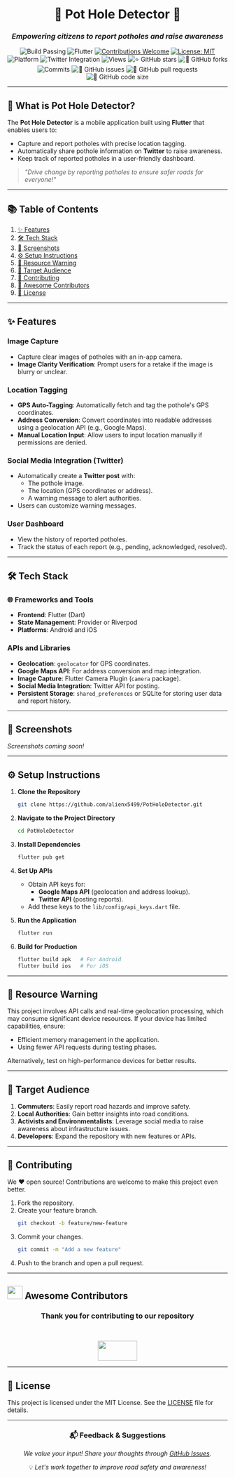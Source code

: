 
<div align="center">

# 🌟 **Pot Hole Detector** 🌟  
### *Empowering citizens to report potholes and raise awareness*

![Build Passing](https://img.shields.io/badge/build-passing-success?style=flat-square)
![Flutter](https://img.shields.io/badge/Flutter-v3.10-blue?style=flat-square)
[![Contributions Welcome](https://img.shields.io/badge/contributions-welcome-brightgreen.svg?style=flat-square)](https://github.com/alienx5499/PotHoleDetector/blob/main/CONTRIBUTING.md)
[![License: MIT](https://custom-icon-badges.herokuapp.com/github/license/alienx5499/Pot-Hole-Detector?logo=law&logoColor=white)](https://github.com/alienx5499/PotHoleDetector/blob/main/LICENSE)
![Platform](https://img.shields.io/badge/platform-iOS%20%7C%20Android-brightgreen?style=flat-square)
![Twitter Integration](https://img.shields.io/badge/social%20media-Twitter-blue?style=flat-square)
![Views](https://hits.dwyl.com/alienx5499/Pot-Hole-Detector.svg)
![⭐ GitHub stars](https://img.shields.io/github/stars/alienx5499/Pot-Hole-Detector?style=social)
![🍴 GitHub forks](https://img.shields.io/github/forks/alienx5499/Pot-Hole-Detector?style=social)
![Commits](https://badgen.net/github/commits/alienx5499/Pot-Hole-Detector)
![🐛 GitHub issues](https://img.shields.io/github/issues/alienx5499/Pot-Hole-Detector)
![📂 GitHub pull requests](https://img.shields.io/github/issues-pr/alienx5499/Pot-Hole-Detector)
![💾 GitHub code size](https://img.shields.io/github/languages/code-size/alienx5499/Pot-Hole-Detector)

</div>

---

## **📱 What is Pot Hole Detector?**

The **Pot Hole Detector** is a mobile application built using **Flutter** that enables users to:
- Capture and report potholes with precise location tagging.
- Automatically share pothole information on **Twitter** to raise awareness.
- Keep track of reported potholes in a user-friendly dashboard.

> *"Drive change by reporting potholes to ensure safer roads for everyone!"*

---

## **📚 Table of Contents**
1. [✨ Features](#-features)
2. [🛠️ Tech Stack](#️-tech-stack)
3. [📸 Screenshots](#-screenshots)
4. [⚙️ Setup Instructions](#️-setup-instructions)
5. [🚨 Resource Warning](#-resource-warning)
6. [🎯 Target Audience](#-target-audience)
7. [🤝 Contributing](#-contributing)
8. [🌟 Awesome Contributors](#-awesome-contributors)
9. [📜 License](#-license)

---

## **✨ Features**  

### **Image Capture**
- Capture clear images of potholes with an in-app camera.
- **Image Clarity Verification**: Prompt users for a retake if the image is blurry or unclear.

### **Location Tagging**
- **GPS Auto-Tagging**: Automatically fetch and tag the pothole's GPS coordinates.
- **Address Conversion**: Convert coordinates into readable addresses using a geolocation API (e.g., Google Maps).
- **Manual Location Input**: Allow users to input location manually if permissions are denied.

### **Social Media Integration (Twitter)**
- Automatically create a **Twitter post** with:
  - The pothole image.
  - The location (GPS coordinates or address).
  - A warning message to alert authorities.
- Users can customize warning messages.

### **User Dashboard**
- View the history of reported potholes.
- Track the status of each report (e.g., pending, acknowledged, resolved).

---

## **🛠️ Tech Stack**

### 🌐 **Frameworks and Tools**
- **Frontend**: Flutter (Dart)
- **State Management**: Provider or Riverpod
- **Platforms**: Android and iOS

### **APIs and Libraries**
- **Geolocation**: `geolocator` for GPS coordinates.
- **Google Maps API**: For address conversion and map integration.
- **Image Capture**: Flutter Camera Plugin (`camera` package).
- **Social Media Integration**: Twitter API for posting.
- **Persistent Storage**: `shared_preferences` or SQLite for storing user data and report history.

---

## **📸 Screenshots**
*Screenshots coming soon!*

---

## **⚙️ Setup Instructions**

1. **Clone the Repository**
   ```bash
   git clone https://github.com/alienx5499/PotHoleDetector.git
   ```
2. **Navigate to the Project Directory**
   ```bash
   cd PotHoleDetector
   ```
3. **Install Dependencies**
   ```bash
   flutter pub get
   ```
4. **Set Up APIs**
   - Obtain API keys for:
     - **Google Maps API** (geolocation and address lookup).
     - **Twitter API** (posting reports).
   - Add these keys to the `lib/config/api_keys.dart` file.

5. **Run the Application**
   ```bash
   flutter run
   ```

6. **Build for Production**
   ```bash
   flutter build apk   # For Android
   flutter build ios   # For iOS
   ```

---

## **🚨 Resource Warning**

This project involves API calls and real-time geolocation processing, which may consume significant device resources. If your device has limited capabilities, ensure:
- Efficient memory management in the application.
- Using fewer API requests during testing phases.

Alternatively, test on high-performance devices for better results.

---

## **🎯 Target Audience**

1. **Commuters**: Easily report road hazards and improve safety.
2. **Local Authorities**: Gain better insights into road conditions.
3. **Activists and Environmentalists**: Leverage social media to raise awareness about infrastructure issues.
4. **Developers**: Expand the repository with new features or APIs.

---

## **🤝 Contributing**

We ❤️ open source! Contributions are welcome to make this project even better.  
1. Fork the repository.  
2. Create your feature branch.  
   ```bash
   git checkout -b feature/new-feature
   ```
3. Commit your changes.  
   ```bash
   git commit -m "Add a new feature"
   ```
4. Push to the branch and open a pull request.

---

## <img src="https://fonts.gstatic.com/s/e/notoemoji/latest/1f31f/512.webp" width="35" height="30"> Awesome Contributors

<div align="center">
	<h3>Thank you for contributing to our repository</h3><br>
	<p align="center">
		<a href="https://github.com/alienx5499/PotHoleDetector/contributors">
			<img src="https://contrib.rocks/image?repo=alienx5499/Pot-Hole-Detector" width="90" height="45" />
		</a>
	</p>
</div>

---

## **📜 License**

This project is licensed under the MIT License. See the [LICENSE](LICENSE) file for details.

---

<div align="center">

### 📬 **Feedback & Suggestions**
*We value your input! Share your thoughts through [GitHub Issues](https://github.com/alienx5499/Pot-Hole-Detector/issues).*


💡 *Let's work together to improve road safety and awareness!*

</div>
